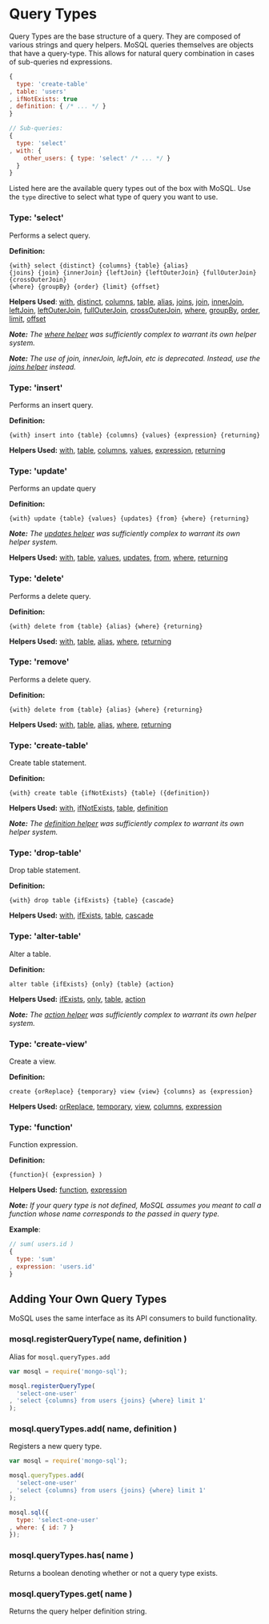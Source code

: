 # Query Types

Query Types are the base structure of a query. They are composed of various strings and query helpers. MoSQL queries themselves are objects that have a query-type. This allows for natural query combination in cases of sub-queries nd expressions.

```javascript
{
  type: 'create-table'
, table: 'users'
, ifNotExists: true
, definition: { /* ... */ }
}

// Sub-queries:
{
  type: 'select'
, with: {
    other_users: { type: 'select' /* ... */ }
  }
}
```

Listed here are the available query types out of the box with MoSQL. Use the ```type``` directive to select what type of query you want to use.

### Type: 'select'

Performs a select query.

__Definition:__

```
{with} select {distinct} {columns} {table} {alias}
{joins} {join} {innerJoin} {leftJoin} {leftOuterJoin} {fullOuterJoin} {crossOuterJoin}
{where} {groupBy} {order} {limit} {offset}
```

__Helpers Used__: [with](./query-helpers.md#helper-with), [distinct](./query-helpers.md#helper-distinct), [columns](./query-helpers.md#helper-columns), [table](./query-helpers.md#helper-table), [alias](./query-helpers.md#helper-alias), [joins](./query-helpers.md#helper-joins), [join](./query-helpers.md#helper-join), [innerJoin](./query-helpers.md#helper-innerjoin), [leftJoin](./query-helpers.md#helper-leftjoin), [leftOuterJoin](./query-helpers.md#helper-leftouterjoin), [fullOuterJoin](./query-helpers.md#helper-fullouterjoin), [crossOuterJoin](./query-helpers.md#helper-crossouterjoin), [where](./query-helpers.md#helper-where), [groupBy](./query-helpers.md#helper-groupby), [order](./query-helpers.md#helper-order), [limit](./query-helpers.md#helper-limit), [offset](./query-helpers.md#helper-offset)

___Note:___ _The [where helper](./conditional-helpers.md) was sufficiently complex to warrant its own helper system._

___Note:___ _The use of join, innerJoin, leftJoin, etc is deprecated. Instead, use the [joins helper](./query-helpers.md#joins) instead._

### Type: 'insert'

Performs an insert query.

__Definition:__

```
{with} insert into {table} {columns} {values} {expression} {returning}
```

__Helpers Used:__ [with](./query-helpers.md#with), [table](./query-helpers.md#table), [columns](./query-helpers.md#columns), [values](./query-helpers.md#values), [expression](./query-helpers.md#expression), [returning](./query-helpers.md#returning)

### Type: 'update'

Performs an update query

__Definition:__

```
{with} update {table} {values} {updates} {from} {where} {returning}
```

___Note:___ _The [updates helper](./update-helpers.md) was sufficiently complex to warrant its own helper system._

__Helpers Used:__ [with](./query-helpers.md#with), [table](./query-helpers.md#table), [values](./query-helpers.md#values), [updates](./query-helpers.md#updates), [from](./query-helpers.md#from), [where](./query-helpers.md#where), [returning](./query-helpers.md#returning)

### Type: 'delete'

Performs a delete query.

__Definition:__

```
{with} delete from {table} {alias} {where} {returning}
```

__Helpers Used:__ [with](./query-helpers.md#with), [table](./query-helpers.md#table), [alias](./query-helpers.md#alias), [where](./query-helpers.md#where), [returning](./query-helpers.md#returning)

### Type: 'remove'

Performs a delete query.

__Definition:__

```
{with} delete from {table} {alias} {where} {returning}
```

__Helpers Used:__ [with](./query-helpers.md#with), [table](./query-helpers.md#table), [alias](./query-helpers.md#alias), [where](./query-helpers.md#where), [returning](./query-helpers.md#returning)

### Type: 'create-table'

Create table statement.

__Definition:__

```
{with} create table {ifNotExists} {table} ({definition})
```

__Helpers Used:__ [with](./query-helpers.md#with), [ifNotExists](./query-helpers.md#ifnotexists), [table](./query-helpers.md#table), [definition](./query-helpers.md#definition)

___Note:___ _The [definition helper](./column-definitions.md) was sufficiently complex to warrant its own helper system._

### Type: 'drop-table'

Drop table statement.

__Definition:__

```
{with} drop table {ifExists} {table} {cascade}
```

__Helpers Used:__ [with](./query-helpers.md#with), [ifExists](./query-helpers.md#ifexists), [table](./query-helpers.md#table), [cascade](./query-helpers.md#cascade)

### Type: 'alter-table'

Alter a table.

__Definition:__

```
alter table {ifExists} {only} {table} {action}
```

__Helpers Used:__ [ifExists](./query-helpers.md#ifexists), [only](./query-helpers.md#only), [table](./query-helpers.md#table), [action](./query-helpers.md#action)

___Note:___ _The [action helper](./actions.md) was sufficiently complex to warrant its own helper system._

### Type: 'create-view'

Create a view.

__Definition:__

```
create {orReplace} {temporary} view {view} {columns} as {expression}
```

__Helpers Used:__ [orReplace](./query-helpers.md#orreplace), [temporary](./query-helpers.md#temporary), [view](./query-helpers.md#view), [columns](./query-helpers.md#columns), [expression](./query-helpers.md#expression)

### Type: 'function'

Function expression.

__Definition:__

```
{function}( {expression} )
```

__Helpers Used:__ [function](./query-helpers.md#function), [expression](./query-helpers.md#expression)

___Note:___ _If your query type is not defined, MoSQL assumes you meant to call a function whose name corresponds to the passed in query type._

__Example__:

```javascript
// sum( users.id )
{
  type: 'sum'
, expression: 'users.id'
}
```

## Adding Your Own Query Types

MoSQL uses the same interface as its API consumers to build functionality.

### mosql.registerQueryType( name, definition )

Alias for ```mosql.queryTypes.add```

```javascript
var mosql = require('mongo-sql');

mosql.registerQueryType(
  'select-one-user'
, 'select {columns} from users {joins} {where} limit 1'
);
```

### mosql.queryTypes.add( name, definition )

Registers a new query type.

```javascript
var mosql = require('mongo-sql');

mosql.queryTypes.add(
  'select-one-user'
, 'select {columns} from users {joins} {where} limit 1'
);

mosql.sql({
  type: 'select-one-user'
, where: { id: 7 }
});
```

### mosql.queryTypes.has( name )

Returns a boolean denoting whether or not a query type exists.

### mosql.queryTypes.get( name )

Returns the query helper definition string.